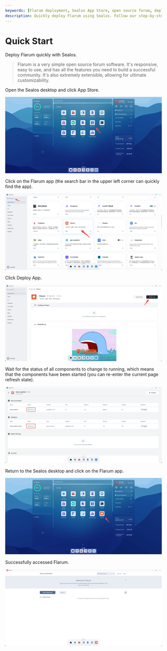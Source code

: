 ```yaml
---
keywords: [Flarum deployment, Sealos App Store, open source forum, deploy Flarum, Sealos desktop]
description: Quickly deploy Flarum using Sealos. Follow our step-by-step guide to get your open source forum up and running in no time.
---
```


# Quick Start

Deploy Flarum quickly with Sealos.

> Flarum is a very simple open source forum software. It's responsive, easy to use, and has all the features you need to
> build a successful community. It's also extremely extensible, allowing for ultimate customizability.

Open the Sealos desktop and click App Store.

![](./images/quick-start-1.png)

Click on the Flarum app (the search bar in the upper left corner can quickly find the app).

![](./images/quick-start-2.png)

Click Deploy App.

![](./images/quick-start-3.png)

Wait for the status of all components to change to running, which means that the components have been started (you can
re-enter the current page refresh state).

![](./images/quick-start-4.png)

Return to the Sealos desktop and click on the Flarum app.

![](./images/quick-start-5.png)

Successfully accessed Flarum.

![](./images/quick-start-6.png)

